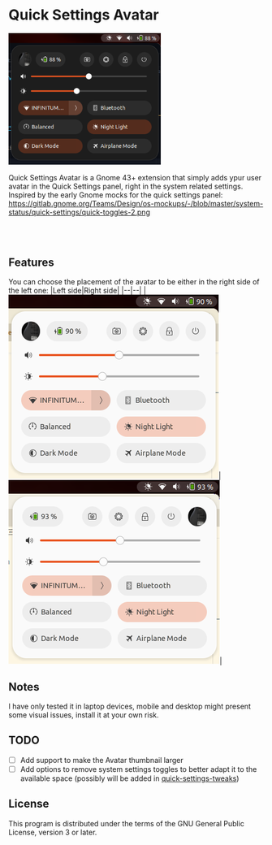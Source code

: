 # Quick Settings Avatar 
<img src="images/avatar-quick-settings-dark.png" style="margin:0 auto;" width="300px" alt="QuickSettings-Avatar">

Quick Settings Avatar is a Gnome 43+ extension that simply adds ypur user avatar in the Quick Settings panel, right in the system related settings.
Inspired by the early Gnome mocks for the quick settings panel:
https://gitlab.gnome.org/Teams/Design/os-mockups/-/blob/master/system-status/quick-settings/quick-toggles-2.png

<br>
<br>

## Features

You can choose the placement of the avatar to be either in the right side of the left one:
|Left side|Right side|
|--|--|
|<img src="images/avatar-quick-settings-light.png" alt="QuickSettings-Avatar Left">|<img src="images/avatar-quick-settings-light-right.png" alt="QuickSettings-Avatar Right">|

## Notes
I have only tested it in laptop devices, mobile and desktop might present some visual issues, install it at your own risk.

## TODO

- [ ] Add support to make the Avatar thumbnail larger
- [ ] Add options to remove system settings toggles to better adapt it to the available space (possibly will be added in [quick-settings-tweaks](https://github.com/qwreey75/quick-settings-tweaks))

## License
This program is distributed under the terms of the GNU General Public License, version 3 or later.
